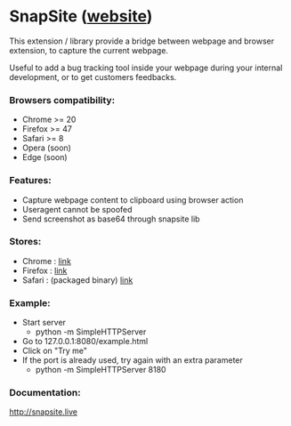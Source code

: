 # SnapSite ([website](http://snapsite.live/))

This extension / library provide a bridge between webpage and browser extension, to capture the current webpage.

Useful to add a bug tracking tool inside your webpage during your internal development, or to get customers feedbacks.

### Browsers compatibility:
- Chrome  >= 20
- Firefox >= 47
- Safari  >= 8
- Opera  (soon)
- Edge   (soon)

### Features:
- Capture webpage content to clipboard using browser action
- Useragent cannot be spoofed
- Send screenshot as base64 through snapsite lib

### Stores:
- Chrome  : [link](https://chrome.google.com/webstore/detail/snapsite/fkockbmpmgpelkjfnelaifdniigigmkp)
- Firefox : [link](https://addons.mozilla.org/fr/firefox/addon/snapsite/)
- Safari  : (packaged binary) [link](https://snapsite.live/build/safari/snapsite.safariextz#0.1)

### Example:
 - Start server
    - python -m SimpleHTTPServer
 - Go to 127.0.0.1:8080/example.html
 - Click on "Try me"
 - If the port is already used, try again with an extra parameter 
    - python -m SimpleHTTPServer 8180

### Documentation:
http://snapsite.live

